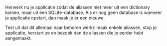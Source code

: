 Herwerk nu je applicatie zodat de aliassen niet meer uit een dictionary komen, maar uit een SQLite-database.
Als er nog geen database is wanneer je applicatie opstart, dan maak je er een nieuwe.

Test uit dat dit allemaal naar behoren werkt: maak enkele aliassen, stop je applicatie, herstart ze en bezoek dan de aliassen die je eerder hebt aangemaakt.
